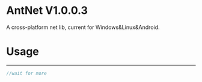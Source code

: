 AntNet V1.0.0.3
====
A cross-platform net lib, current for Windows&amp;Linux&amp;Android.
# Usage
----

```cpp
//wait for more
```
